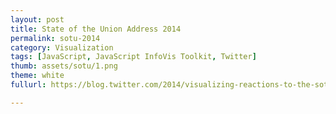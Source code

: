 ```yaml
---
layout: post
title: State of the Union Address 2014
permalink: sotu-2014
category: Visualization
tags: [JavaScript, JavaScript InfoVis Toolkit, Twitter]
thumb: assets/sotu/1.png
theme: white
fullurl: https://blog.twitter.com/2014/visualizing-reactions-to-the-sotu

---
```

